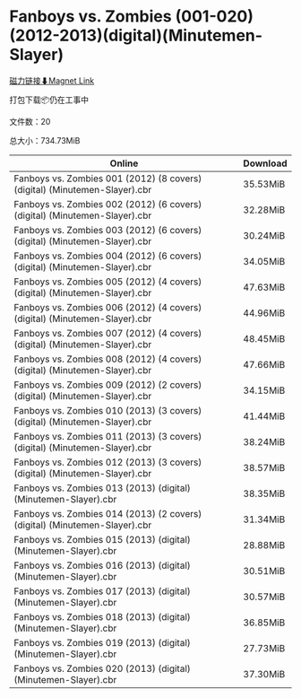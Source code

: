 # Fanboys vs. Zombies (001-020)(2012-2013)(digital)(Minutemen-Slayer)

[磁力链接⬇Magnet Link](magnet:?xt=urn:btih:f55298149d525c0f3df505d3f91e7ad772b3b01c&dn=Fanboys%20vs.%20Zombies%20%28001-020%29%282012-2013%29%28digital%29%28Minutemen-Slayer%29)

打包下载📦仍在工事中

文件数：20

总大小：734.73MiB

Online | Download
--- | ---
Fanboys vs. Zombies 001 (2012) (8 covers) (digital) (Minutemen-Slayer).cbr | 35.53MiB
Fanboys vs. Zombies 002 (2012) (6 covers) (digital) (Minutemen-Slayer).cbr | 32.28MiB
Fanboys vs. Zombies 003 (2012) (6 covers) (digital) (Minutemen-Slayer).cbr | 30.24MiB
Fanboys vs. Zombies 004 (2012) (6 covers) (digital) (Minutemen-Slayer).cbr | 34.05MiB
Fanboys vs. Zombies 005 (2012) (4 covers) (digital) (Minutemen-Slayer).cbr | 47.63MiB
Fanboys vs. Zombies 006 (2012) (4 covers) (digital) (Minutemen-Slayer).cbr | 44.96MiB
Fanboys vs. Zombies 007 (2012) (4 covers) (digital) (Minutemen-Slayer).cbr | 48.45MiB
Fanboys vs. Zombies 008 (2012) (4 covers) (digital) (Minutemen-Slayer).cbr | 47.66MiB
Fanboys vs. Zombies 009 (2012) (2 covers) (digital) (Minutemen-Slayer).cbr | 34.15MiB
Fanboys vs. Zombies 010 (2013) (3 covers) (digital) (Minutemen-Slayer).cbr | 41.44MiB
Fanboys vs. Zombies 011 (2013) (3 covers) (digital) (Minutemen-Slayer).cbr | 38.24MiB
Fanboys vs. Zombies 012 (2013) (3 covers) (digital) (Minutemen-Slayer).cbr | 38.57MiB
Fanboys vs. Zombies 013 (2013) (digital) (Minutemen-Slayer).cbr | 38.35MiB
Fanboys vs. Zombies 014 (2013) (2 covers) (digital) (Minutemen-Slayer).cbr | 31.34MiB
Fanboys vs. Zombies 015 (2013) (digital) (Minutemen-Slayer).cbr | 28.88MiB
Fanboys vs. Zombies 016 (2013) (digital) (Minutemen-Slayer).cbr | 30.51MiB
Fanboys vs. Zombies 017 (2013) (digital) (Minutemen-Slayer).cbr | 30.57MiB
Fanboys vs. Zombies 018 (2013) (digital) (Minutemen-Slayer).cbr | 36.85MiB
Fanboys vs. Zombies 019 (2013) (digital) (Minutemen-Slayer).cbr | 27.73MiB
Fanboys vs. Zombies 020 (2013) (digital) (Minutemen-Slayer).cbr | 37.30MiB